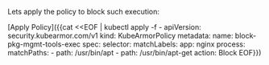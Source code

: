 

Lets apply the policy to block such execution:

[Apply Policy]({{cat <<EOF | kubectl apply -f -
apiVersion: security.kubearmor.com/v1
kind: KubeArmorPolicy
metadata:
  name: block-pkg-mgmt-tools-exec
spec:
  selector:
    matchLabels:
      app: nginx
  process:
    matchPaths:
    - path: /usr/bin/apt
    - path: /usr/bin/apt-get
  action:
    Block
EOF}})  


